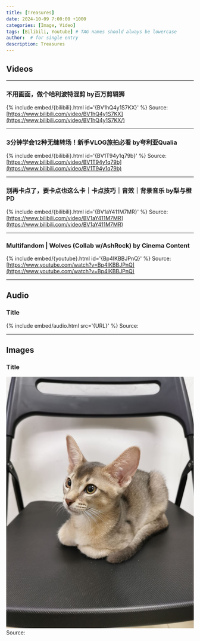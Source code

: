 ```yaml
---
title: [Treasures]
date: 2024-10-09 7:00:00 +1000
categories: [Image, Video]
tags: [Bilibili, Youtube] # TAG names should always be lowercase
author:  # for single entry
description: Treasures
---
```


## Videos

---
  ### 不用画面，做个哈利波特混剪 by百万剪辑狮
{% include embed/{bilibili}.html id='{BV1hQ4y1S7KX}' %}
   Source: [https://www.bilibili.com/video/BV1hQ4y1S7KX](https://www.bilibili.com/video/BV1hQ4y1S7KX/)

---
  ### 3分钟学会12种无缝转场！新手VLOG旅拍必看 by夸利亚Qualia
{% include embed/{bilibili}.html id='{BV1T94y1q79b}' %}
   Source: [https://www.bilibili.com/video/BV1T94y1q79b](https://www.bilibili.com/video/BV1T94y1q79b)

---
  ### 别再卡点了，要卡点也这么卡｜卡点技巧｜音效｜背景音乐 by梨与橙PD
{% include embed/{bilibili}.html id='{BV1aY411M7MR}' %}
   Source: [https://www.bilibili.com/video/BV1aY411M7MR](https://www.bilibili.com/video/BV1aY411M7MR)

---
  ### Multifandom | Wolves (Collab w/AshRock) by Cinema Content
{% include embed/{youtube}.html id='{Bp4IKBBJPnQ}' %}
   Source: [https://www.youtube.com/watch?v=Bp4IKBBJPnQ](https://www.youtube.com/watch?v=Bp4IKBBJPnQ)

---
## Audio
  ### Title
{% include embed/audio.html src='{URL}' %}
   Source: 

---
## Images
  ### Title
<div class="pswp-gallery" id="my-gallery">
  <a href="/assets/img/Dobby/IMG_5995.JPG">
    <img src="/assets/img/Dobby/IMG_5995.JPG" alt="item">
  </a>
</div>
  Source: 
